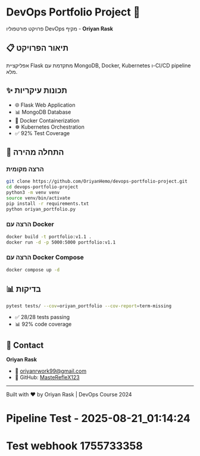 # DevOps Portfolio Project 🚀

פרויקט פורטפוליו DevOps מקיף - **Oriyan Rask**

## 📋 תיאור הפרויקט
אפליקציית Flask מתקדמת עם MongoDB, Docker, Kubernetes ו-CI/CD pipeline מלא.

## ✨ תכונות עיקריות
- 🌐 Flask Web Application
- 📊 MongoDB Database
- 🐳 Docker Containerization  
- ☸️ Kubernetes Orchestration
- ✅ 92% Test Coverage

## 🚀 התחלה מהירה

### הרצה מקומית
```bash
git clone https://github.com/OriyanHemo/devops-portfolio-project.git
cd devops-portfolio-project
python3 -m venv venv
source venv/bin/activate
pip install -r requirements.txt
python oriyan_portfolio.py
```

### הרצה עם Docker
```bash
docker build -t portfolio:v1.1 .
docker run -d -p 5000:5000 portfolio:v1.1
```

### הרצה עם Docker Compose
```bash
docker compose up -d
```

## 📊 בדיקות
```bash
pytest tests/ --cov=oriyan_portfolio --cov-report=term-missing
```
- ✅ 28/28 tests passing
- 📊 92% code coverage

## 👤 Contact
**Oriyan Rask**
- 📧 oriyanrwork99@gmail.com
- 💼 GitHub: [MasteRefleX123](https://github.com/MasteRefleX123)

---
Built with ❤️ by Oriyan Rask | DevOps Course 2024

# Pipeline Test - 2025-08-21_01:14:24
# Test webhook 1755733358
